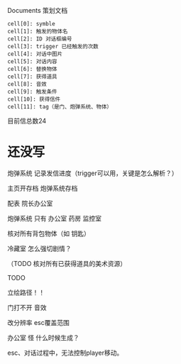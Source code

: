 Documents 策划文档

```
cell[0]: symble
cell[1]: 触发的物体名
cell[2]: ID 对话框编号
cell[3]: trigger 已经触发的次数
cell[4]: 对话中图片
cell[5]: 对话内容
cell[6]: 替换物体
cell[7]: 获得道具
cell[8]: 音效
cell[9]: 触发条件
cell[10]: 获得信件
cell[11]: tag（是门、炮弹系统、物体）

```



目前信总数24




# 还没写

炮弹系统 记录发信进度（trigger可以用，关键是怎么解析？）

主页开存档 炮弹系统存档

配表 院长办公室

炮弹系统 只有 办公室 药房 监控室

核对所有背包物体（如 钥匙）

冷藏室 怎么强切剧情？



（TODO 核对所有已获得道具的美术资源）

TODO

立绘路径！！

门打不开 音效


改分辨率 esc覆盖范围



办公室 怪 什么时候生成？





esc、对话过程中，无法控制player移动。
